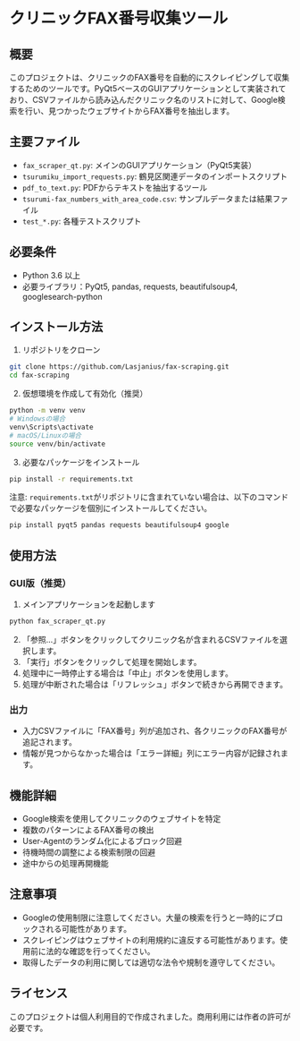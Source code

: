 # クリニックFAX番号収集ツール

## 概要
このプロジェクトは、クリニックのFAX番号を自動的にスクレイピングして収集するためのツールです。PyQt5ベースのGUIアプリケーションとして実装されており、CSVファイルから読み込んだクリニック名のリストに対して、Google検索を行い、見つかったウェブサイトからFAX番号を抽出します。

## 主要ファイル
- `fax_scraper_qt.py`: メインのGUIアプリケーション（PyQt5実装）
- `tsurumiku_import_requests.py`: 鶴見区関連データのインポートスクリプト
- `pdf_to_text.py`: PDFからテキストを抽出するツール
- `tsurumi-fax_numbers_with_area_code.csv`: サンプルデータまたは結果ファイル
- `test_*.py`: 各種テストスクリプト

## 必要条件
- Python 3.6 以上
- 必要ライブラリ：PyQt5, pandas, requests, beautifulsoup4, googlesearch-python

## インストール方法

1. リポジトリをクローン
```bash
git clone https://github.com/Lasjanius/fax-scraping.git
cd fax-scraping
```

2. 仮想環境を作成して有効化（推奨）
```bash
python -m venv venv
# Windowsの場合
venv\Scripts\activate
# macOS/Linuxの場合
source venv/bin/activate
```

3. 必要なパッケージをインストール
```bash
pip install -r requirements.txt
```

注意: `requirements.txt`がリポジトリに含まれていない場合は、以下のコマンドで必要なパッケージを個別にインストールしてください。
```bash
pip install pyqt5 pandas requests beautifulsoup4 google
```

## 使用方法

### GUI版（推奨）
1. メインアプリケーションを起動します
```bash
python fax_scraper_qt.py
```

2. 「参照...」ボタンをクリックしてクリニック名が含まれるCSVファイルを選択します。
3. 「実行」ボタンをクリックして処理を開始します。
4. 処理中に一時停止する場合は「中止」ボタンを使用します。
5. 処理が中断された場合は「リフレッシュ」ボタンで続きから再開できます。

### 出力
- 入力CSVファイルに「FAX番号」列が追加され、各クリニックのFAX番号が追記されます。
- 情報が見つからなかった場合は「エラー詳細」列にエラー内容が記録されます。

## 機能詳細
- Google検索を使用してクリニックのウェブサイトを特定
- 複数のパターンによるFAX番号の検出
- User-Agentのランダム化によるブロック回避
- 待機時間の調整による検索制限の回避
- 途中からの処理再開機能

## 注意事項
- Googleの使用制限に注意してください。大量の検索を行うと一時的にブロックされる可能性があります。
- スクレイピングはウェブサイトの利用規約に違反する可能性があります。使用前に法的な確認を行ってください。
- 取得したデータの利用に関しては適切な法令や規制を遵守してください。

## ライセンス
このプロジェクトは個人利用目的で作成されました。商用利用には作者の許可が必要です。 